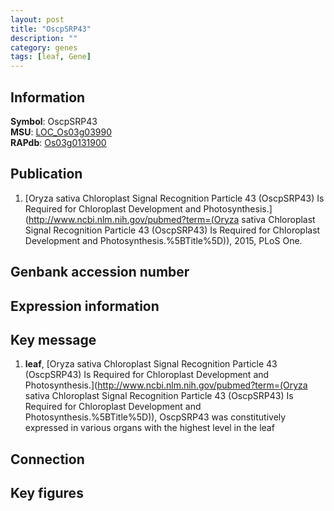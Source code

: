 ```yaml
---
layout: post
title: "OscpSRP43"
description: ""
category: genes
tags: [leaf, Gene]
---
```


## Information
__Symbol__: OscpSRP43  
__MSU__: [LOC_Os03g03990](http://rice.plantbiology.msu.edu/cgi-bin/ORF_infopage.cgi?orf=LOC_Os03g03990)  
__RAPdb__: [Os03g0131900](http://rapdb.dna.affrc.go.jp/viewer/gbrowse_details/irgsp1?name=Os03g0131900)  

## Publication
1. [Oryza sativa Chloroplast Signal Recognition Particle 43 (OscpSRP43) Is Required for Chloroplast Development and Photosynthesis.](http://www.ncbi.nlm.nih.gov/pubmed?term=(Oryza sativa Chloroplast Signal Recognition Particle 43 (OscpSRP43) Is Required for Chloroplast Development and Photosynthesis.%5BTitle%5D)), 2015, PLoS One.

## Genbank accession number

## Expression information

## Key message
1. __leaf__, [Oryza sativa Chloroplast Signal Recognition Particle 43 (OscpSRP43) Is Required for Chloroplast Development and Photosynthesis.](http://www.ncbi.nlm.nih.gov/pubmed?term=(Oryza sativa Chloroplast Signal Recognition Particle 43 (OscpSRP43) Is Required for Chloroplast Development and Photosynthesis.%5BTitle%5D)),  OscpSRP43 was constitutively expressed in various organs with the highest level in the leaf

## Connection

## Key figures


